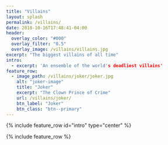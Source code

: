 ```yaml
---
title: "Villains"
layout: splash
permalink: /villains/
date: 2018-10-16T17:48:41-04:00
header:
  overlay_color: "#000"
  overlay_filter: "0.5"
  overlay_image: /villains/villains.jpg
excerpt: "The biggest villains of all time"
intro:
  - excerpt: 'An ensemble of the world's deadliest villains'
feature_row:
  - image_path: /villains/joker/joker.jpg
    alt: "joker-image"
    title: "Joker"
    excerpt: "The Clown Prince of Crime"
    url: /villains/joker/
    btn_label: "Joker"
    btn_class: "btn--primary"  
---
```


{% include feature_row id="intro" type="center" %}

{% include feature_row %}
